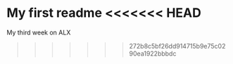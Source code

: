 My first readme
<<<<<<< HEAD
=======
My third week on ALX
>>>>>>> 272b8c5bf26dd914715b9e75c0290ea1922bbbdc

